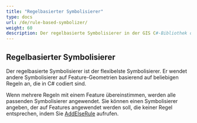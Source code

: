 ```yaml
---
title: "Regelbasierter Symbolisierer"
type: docs
url: /de/rule-based-symbolizer/
weight: 60
description: Der regelbasierte Symbolisierer in der GIS C#-Bibliothek oder API wendet andere Symbolisierer auf Feature-Geometrien basierend auf beliebigen Regeln an, die in C# codiert sind.
---
```


## **Regelbasierter Symbolisierer**
Der regelbasierte Symbolisierer ist der flexibelste Symbolisierer. Er wendet andere Symbolisierer auf Feature-Geometrien basierend auf beliebigen Regeln an, die in C# codiert sind.

Wenn mehrere Regeln mit einem Feature übereinstimmen, werden alle passenden Symbolisierer angewendet. Sie können einen Symbolisierer angeben, der auf Features angewendet werden soll, die keiner Regel entsprechen, indem Sie [AddElseRule](https://reference.aspose.com/gis/net/aspose.gis.rendering.symbolizers/rulebasedsymbolizer/methods/addelserule) aufrufen.
